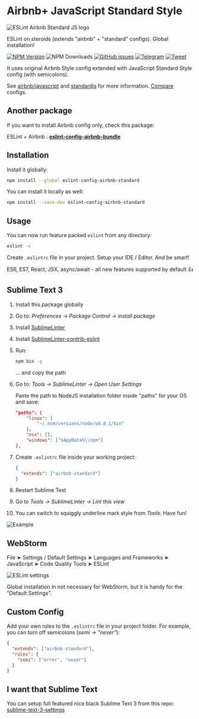 # Airbnb+ JavaScript Standard Style

![ESLint Airbnb Standard JS logo](http://i.imgur.com/A2XaNqc.png)

ESLint on steroids (extends "airbnb" + "standard" configs). Global installation!

[![NPM Version][npm-image]][npm-url] ![NPM Downloads][downloads-image] [![GitHub issues][issues-image]][issues-url] [![Telegram][telegram-image]][telegram-url] [![Tweet][twitter-image]][twitter-url]

[npm-image]: https://img.shields.io/npm/v/eslint-config-airbnb-standard.svg
[npm-url]: https://www.npmjs.com/package/eslint-config-airbnb-standard
[downloads-image]: https://img.shields.io/npm/dw/eslint-config-airbnb-standard.svg
[deps-image]: https://david-dm.org/doasync/eslint-config-airbnb-standard.svg
[issues-image]: https://img.shields.io/github/issues/doasync/eslint-config-airbnb-standard.svg
[issues-url]: https://github.com/doasync/eslint-config-airbnb-standard/issues
[license-image]: https://img.shields.io/badge/license-MIT-blue.svg
[license-url]: https://raw.githubusercontent.com/doasync/eslint-config-airbnb-standard/master/LICENSE
[twitter-image]: http://i.imgur.com/VYWV3yd.png
[twitter-url]: https://twitter.com/intent/tweet?text=ESLint%20on%20steroids%20with%20Airbnb%2B%20Standard%20JS%20styles%20(%2B%20Sublime%20Text%203%20setup):&url=https://codeburst.io/eslint-with-airbnb-standard-js-sublime-text-965a1db58793
[telegram-image]: http://i.imgur.com/WANXk3d.png
[telegram-url]: https://t.me/doasync

It uses original Airbnb Style config extended with JavaScript Standard Style config (with semicolons).

See [airbnb/javascript] and [standardjs] for more information. [Compare] configs.

[airbnb/javascript]: https://github.com/airbnb/javascript
[standardjs]: https://standardjs.com/
[Compare]: https://npmcompare.com/compare/eslint-config-airbnb,standard

## Another package


If you want to install Airbnb config only, check this package:

ESLint + Airbnb : **[eslint-config-airbnb-bundle]**

[eslint-config-airbnb-bundle]: https://www.npmjs.com/package/eslint-config-airbnb-bundle

## Installation

Install it globally:

```bash
npm install --global eslint-config-airbnb-standard
```

You can install it locally as well:

```bash
npm install --save-dev eslint-config-airbnb-standard
```

## Usage

You can now run feature packed `eslint` from any directory:

```bash
eslint -v
```

Create `.eslintrc` file in your project. Setup your IDE / Editor. And be smart!

ES6, ES7, React, JSX, async/await - all new features supported by default 👍

## Sublime Text 3

1. Install this package globally

2. Go to: *Preferences -> Package Control -> install package*

3. Install [SublimeLinter](https://packagecontrol.io/packages/SublimeLinter)

4. Install [SublimeLinter-contrib-eslint](https://packagecontrol.io/packages/SublimeLinter-contrib-eslint)

5. Run:
    ```bash
    npm bin -g
    ```
    ... and copy the path
6. Go to: *Tools -> SublimeLinter -> Open User Settings*

   Paste the path to NodeJS installation folder inside "paths" for your OS and save:
    ```json
    "paths": {
        "linux": [
            "~/.nvm/versions/node/v8.8.1/bin"
        ],
        "osx": [],
        "windows": ["%AppData%\\npm"]
    },
    ```
7. Create `.eslintrc` file inside your working project:
    ```json
    {
      "extends": ["airbnb-standard"]
    }
    ```

8. Restart Sublime Text

9. Go to *Tools -> SublimeLinter -> Lint this view*

10. You can switch to squiggly underline mark style from *Tools*. Have fun!

![Example](http://i.imgur.com/3nzwkdK.png?1)

## WebStorm

File ➤ Settings / Default Settings ➤ Languages and Frameworks ➤ JavaScript ➤ Code Quality Tools ➤ ESLint

![ESLint settings](http://i.imgur.com/ZznYeJU.png)

Global installation in not necessary for WebStorm, but it is handy for the "Default Settings".

## Custom Config

Add your own rules to the `.eslintrc` file in your project folder.
For example, you can turn off semicolons (*semi -> "never"*):
```json
{
  "extends": ["airbnb-standard"],
  "rules": {
    "semi": ["error", "never"]
  }
}
```

## I want that Sublime Text

You can setup full featured nice black Sublime Text 3 from this repo: [sublime-text-3-settings](https://github.com/doasync/sublime-text-3-settings)
